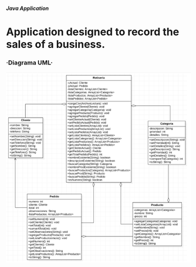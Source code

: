 ##### Java Application
# Application designed to record the sales of a business.


### ·Diagrama UML·

![Image text](https://github.com/EugeniaMatto/appJava/blob/main/UML.png)
